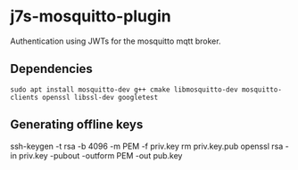 # j7s-mosquitto-plugin

Authentication using JWTs for the mosquitto mqtt broker.

## Dependencies
```
sudo apt install mosquitto-dev g++ cmake libmosquitto-dev mosquitto-clients openssl libssl-dev googletest
```

## Generating offline keys
ssh-keygen -t rsa -b 4096 -m PEM -f priv.key
rm priv.key.pub
openssl rsa -in priv.key -pubout -outform PEM -out pub.key
